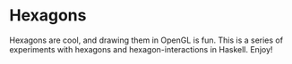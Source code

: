 # Hexagons #

Hexagons are cool, and drawing them in OpenGL is fun. This is a series of experiments with hexagons
and hexagon-interactions in Haskell. Enjoy!
